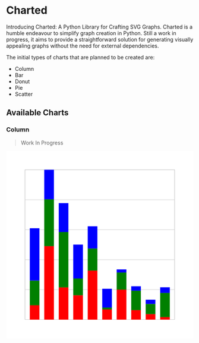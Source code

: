 # Charted

Introducing Charted: A Python Library for Crafting SVG Graphs. Charted is a humble endeavour to simplify graph creation in Python. Still a work in progress, it aims to provide a straightforward solution for generating visually appealing graphs without the need for external dependencies.

The initial types of charts that are planned to be created are:

- Column
- Bar
- Donut
- Pie
- Scatter

## Available Charts

### Column

> Work In Progress

<img src="./charted/docs/examples/column.svg" />
